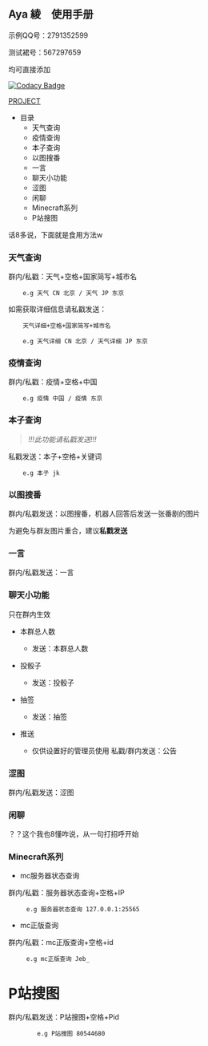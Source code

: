 ## Aya 綾　使用手册

示例QQ号：2791352599

测试裙号：567297659

均可直接添加

[![Codacy Badge](https://api.codacy.com/project/badge/Grade/06a32769a78248109e94a4cfacf38719)](https://app.codacy.com/manual/Kyomotoi/Aya?utm_source=github.com&utm_medium=referral&utm_content=Kyomotoi/Aya&utm_campaign=Badge_Grade_Dashboard)

[PROJECT](https://github.com/Kyomotoi/Aya)

* 目录
  - 天气查询
  - 疫情查询
  - 本子查询
  - 以图搜番
  - 一言
  - 聊天小功能
  - 涩图
  - 闲聊
  - Minecraft系列
  - P站搜图
  
话8多说，下面就是食用方法w


### 天气查询
群内/私戳：天气+空格+国家简写+城市名
        
        e.g 天气 CN 北京 / 天气 JP 东京
        
如需获取详细信息请私戳发送：

        天气详细+空格+国家简写+城市名
        
        e.g 天气详细 CN 北京 / 天气详细 JP 东京
        

### 疫情查询
群内/私戳：疫情+空格+中国
        
        e.g 疫情 中国 / 疫情 东京


### 本子查询
> *!!!此功能请私戳发送!!!*

私戳发送：本子+空格+关键词

        e.g 本子 jk
        

### 以图搜番
群内/私戳发送：以图搜番，机器人回答后发送一张番剧的图片

为避免与群友图片重合，建议**私戳发送**
       

### 一言
群内/私戳发送：一言


### 聊天小功能
只在群内生效

* 本群总人数
  - 发送：本群总人数
* 投骰子
  - 发送：投骰子
* 抽签
  - 发送：抽签
  
* 推送
  - 仅供设置好的管理员使用 私戳/群内发送：公告
  
  
### 涩图
群内/私戳发送：涩图


### 闲聊
？？这个我也8懂咋说，从一句打招呼开始


### Minecraft系列
* mc服务器状态查询
 
 群内/私戳：服务器状态查询+空格+IP
 
         e.g 服务器状态查询 127.0.0.1:25565

* mc正版查询

 群内/私戳：mc正版查询+空格+id
 
         e.g mc正版查询 Jeb_


# P站搜图
群内/私戳发送：P站搜图+空格+Pid

            e.g P站搜图 80544680
